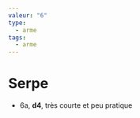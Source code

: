 ```yaml
---
valeur: "6"
type:
  - arme
tags:
  - arme
---
```

# Serpe
- 6a, **d4**, très courte et peu pratique
